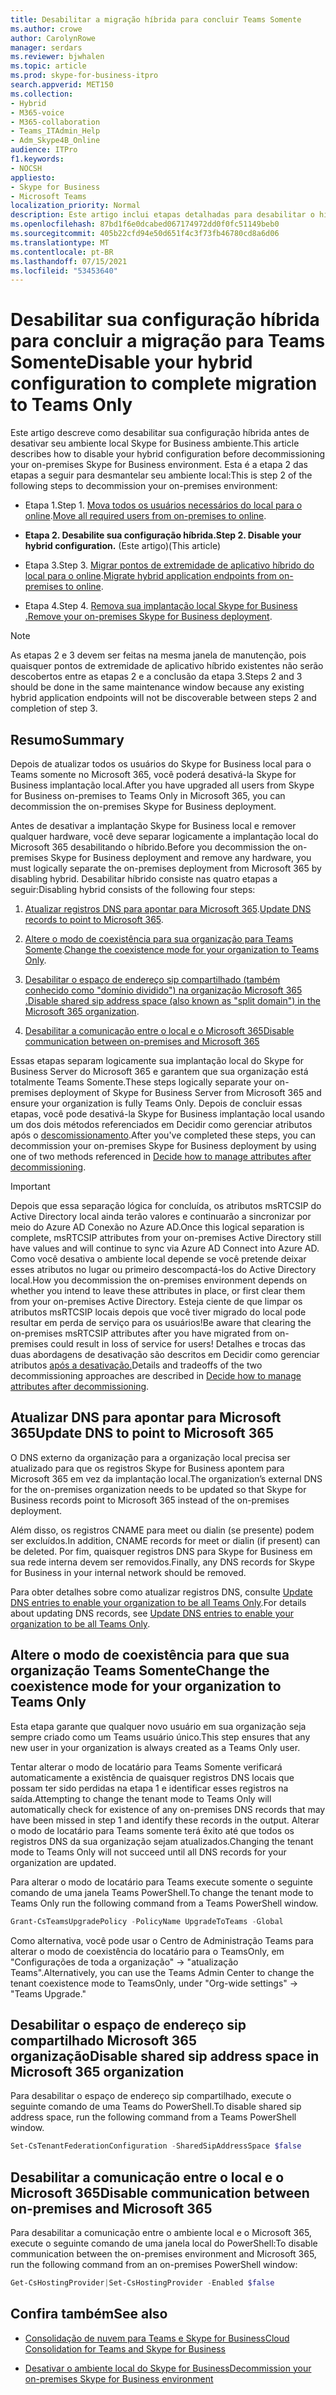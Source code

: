 ```yaml
---
title: Desabilitar a migração híbrida para concluir Teams Somente
ms.author: crowe
author: CarolynRowe
manager: serdars
ms.reviewer: bjwhalen
ms.topic: article
ms.prod: skype-for-business-itpro
search.appverid: MET150
ms.collection:
- Hybrid
- M365-voice
- M365-collaboration
- Teams_ITAdmin_Help
- Adm_Skype4B_Online
audience: ITPro
f1.keywords:
- NOCSH
appliesto:
- Skype for Business
- Microsoft Teams
localization_priority: Normal
description: Este artigo inclui etapas detalhadas para desabilitar o híbrido como parte da consolidação da nuvem para Teams e Skype for Business.
ms.openlocfilehash: 87bd1f6e0dcabed067174972dd0f0fc51149beb0
ms.sourcegitcommit: 405b22cfd94e50d651f4c3f73fb46780cd8a6d06
ms.translationtype: MT
ms.contentlocale: pt-BR
ms.lasthandoff: 07/15/2021
ms.locfileid: "53453640"
---
```

# <a name="disable-your-hybrid-configuration-to-complete-migration-to-teams-only"></a><span data-ttu-id="8cfc1-103">Desabilitar sua configuração híbrida para concluir a migração para Teams Somente</span><span class="sxs-lookup"><span data-stu-id="8cfc1-103">Disable your hybrid configuration to complete migration to Teams Only</span></span> 

<span data-ttu-id="8cfc1-104">Este artigo descreve como desabilitar sua configuração híbrida antes de desativar seu ambiente local Skype for Business ambiente.</span><span class="sxs-lookup"><span data-stu-id="8cfc1-104">This article describes how to disable your hybrid configuration before decommissioning your on-premises Skype for Business environment.</span></span> <span data-ttu-id="8cfc1-105">Esta é a etapa 2 das etapas a seguir para desmantelar seu ambiente local:</span><span class="sxs-lookup"><span data-stu-id="8cfc1-105">This is step 2 of the following steps to decommission your on-premises environment:</span></span>

- <span data-ttu-id="8cfc1-106">Etapa 1.</span><span class="sxs-lookup"><span data-stu-id="8cfc1-106">Step 1.</span></span> <span data-ttu-id="8cfc1-107">[Mova todos os usuários necessários do local para o online](decommission-move-on-prem-users.md).</span><span class="sxs-lookup"><span data-stu-id="8cfc1-107">[Move all required users from on-premises to online](decommission-move-on-prem-users.md).</span></span>

- <span data-ttu-id="8cfc1-108">**Etapa 2. Desabilite sua configuração híbrida.**</span><span class="sxs-lookup"><span data-stu-id="8cfc1-108">**Step 2. Disable your hybrid configuration.**</span></span> <span data-ttu-id="8cfc1-109">(Este artigo)</span><span class="sxs-lookup"><span data-stu-id="8cfc1-109">(This article)</span></span>

- <span data-ttu-id="8cfc1-110">Etapa 3.</span><span class="sxs-lookup"><span data-stu-id="8cfc1-110">Step 3.</span></span> <span data-ttu-id="8cfc1-111">[Migrar pontos de extremidade de aplicativo híbrido do local para o online](decommission-move-on-prem-endpoints.md).</span><span class="sxs-lookup"><span data-stu-id="8cfc1-111">[Migrate hybrid application endpoints from on-premises to online](decommission-move-on-prem-endpoints.md).</span></span>

- <span data-ttu-id="8cfc1-112">Etapa 4.</span><span class="sxs-lookup"><span data-stu-id="8cfc1-112">Step 4.</span></span> <span data-ttu-id="8cfc1-113">[Remova sua implantação local Skype for Business .](decommission-remove-on-prem.md)</span><span class="sxs-lookup"><span data-stu-id="8cfc1-113">[Remove your on-premises Skype for Business deployment](decommission-remove-on-prem.md).</span></span>

> [!NOTE]
> <span data-ttu-id="8cfc1-114">As etapas 2 e 3 devem ser feitas na mesma janela de manutenção, pois quaisquer pontos de extremidade de aplicativo híbrido existentes não serão descobertos entre as etapas 2 e a conclusão da etapa 3.</span><span class="sxs-lookup"><span data-stu-id="8cfc1-114">Steps 2 and 3 should be done in the same maintenance window because any existing hybrid application endpoints will not be discoverable between steps 2 and completion of step 3.</span></span>


## <a name="summary"></a><span data-ttu-id="8cfc1-115">Resumo</span><span class="sxs-lookup"><span data-stu-id="8cfc1-115">Summary</span></span>

<span data-ttu-id="8cfc1-116">Depois de atualizar todos os usuários do Skype for Business local para o Teams somente no Microsoft 365, você poderá desativá-la Skype for Business implantação local.</span><span class="sxs-lookup"><span data-stu-id="8cfc1-116">After you have upgraded all users from Skype for Business on-premises to Teams Only in Microsoft 365, you can decommission the on-premises Skype for Business deployment.</span></span>

<span data-ttu-id="8cfc1-117">Antes de desativar a implantação Skype for Business local e remover qualquer hardware, você deve separar logicamente a implantação local do Microsoft 365 desabilitando o híbrido.</span><span class="sxs-lookup"><span data-stu-id="8cfc1-117">Before you decommission the on-premises Skype for Business deployment and remove any hardware, you must logically separate the on-premises deployment from Microsoft 365 by disabling hybrid.</span></span> <span data-ttu-id="8cfc1-118">Desabilitar híbrido consiste nas quatro etapas a seguir:</span><span class="sxs-lookup"><span data-stu-id="8cfc1-118">Disabling hybrid consists of the following four steps:</span></span>

1. <span data-ttu-id="8cfc1-119">[Atualizar registros DNS para apontar para Microsoft 365](#update-dns-to-point-to-microsoft-365).</span><span class="sxs-lookup"><span data-stu-id="8cfc1-119">[Update DNS records to point to Microsoft 365](#update-dns-to-point-to-microsoft-365).</span></span>

2. <span data-ttu-id="8cfc1-120">[Altere o modo de coexistência para sua organização para Teams Somente](#change-the-coexistence-mode-for-your-organization-to-teams-only).</span><span class="sxs-lookup"><span data-stu-id="8cfc1-120">[Change the coexistence mode for your organization to Teams Only](#change-the-coexistence-mode-for-your-organization-to-teams-only).</span></span>

3. <span data-ttu-id="8cfc1-121">[Desabilitar o espaço de endereço sip compartilhado (também conhecido como "domínio dividido") na organização Microsoft 365 .](#disable-shared-sip-address-space-in-microsoft-365-organization)</span><span class="sxs-lookup"><span data-stu-id="8cfc1-121">[Disable shared sip address space (also known as "split domain") in the Microsoft 365 organization](#disable-shared-sip-address-space-in-microsoft-365-organization).</span></span>

4. [<span data-ttu-id="8cfc1-122">Desabilitar a comunicação entre o local e o Microsoft 365</span><span class="sxs-lookup"><span data-stu-id="8cfc1-122">Disable communication between on-premises and Microsoft 365</span></span>](#disable-communication-between-on-premises-and-microsoft-365)

<span data-ttu-id="8cfc1-123">Essas etapas separam logicamente sua implantação local do Skype for Business Server do Microsoft 365 e garantem que sua organização está totalmente Teams Somente.</span><span class="sxs-lookup"><span data-stu-id="8cfc1-123">These steps logically separate your on-premises deployment of Skype for Business Server from Microsoft 365 and ensure your organization is fully Teams Only.</span></span> <span data-ttu-id="8cfc1-124">Depois de concluir essas etapas, você pode desativá-la Skype for Business implantação local usando um dos dois métodos referenciados em Decidir como gerenciar atributos após o [descomissionamento](cloud-consolidation-managing-attributes.md).</span><span class="sxs-lookup"><span data-stu-id="8cfc1-124">After you've completed these steps, you can decommission your on-premises Skype for Business deployment by using one of two methods referenced in [Decide how to manage attributes after decommissioning](cloud-consolidation-managing-attributes.md).</span></span>

> [!Important] 
> <span data-ttu-id="8cfc1-125">Depois que essa separação lógica for concluída, os atributos msRTCSIP do Active Directory local ainda terão valores e continuarão a sincronizar por meio do Azure AD Conexão no Azure AD.</span><span class="sxs-lookup"><span data-stu-id="8cfc1-125">Once this logical separation is complete, msRTCSIP attributes from your on-premises Active Directory still have values and will continue to sync via Azure AD Connect into Azure AD.</span></span> <span data-ttu-id="8cfc1-126">Como você desativa o ambiente local depende se você pretende deixar esses atributos no lugar ou primeiro descompactá-los do Active Directory local.</span><span class="sxs-lookup"><span data-stu-id="8cfc1-126">How you decommission the on-premises environment depends on whether you intend to leave these attributes in place, or first clear them from your on-premises Active Directory.</span></span> <span data-ttu-id="8cfc1-127">Esteja ciente de que limpar os atributos msRTCSIP locais depois que você tiver migrado do local pode resultar em perda de serviço para os usuários!</span><span class="sxs-lookup"><span data-stu-id="8cfc1-127">Be aware that clearing the on-premises msRTCSIP attributes after you have migrated from on-premises could result in loss of service for users!</span></span> <span data-ttu-id="8cfc1-128">Detalhes e trocas das duas abordagens de desativação são descritos em Decidir como gerenciar atributos [após a desativação.](cloud-consolidation-managing-attributes.md)</span><span class="sxs-lookup"><span data-stu-id="8cfc1-128">Details and tradeoffs of the two decommissioning approaches are described in [Decide how to manage attributes after decommissioning](cloud-consolidation-managing-attributes.md).</span></span>

## <a name="update-dns-to-point-to-microsoft-365"></a><span data-ttu-id="8cfc1-129">Atualizar DNS para apontar para Microsoft 365</span><span class="sxs-lookup"><span data-stu-id="8cfc1-129">Update DNS to point to Microsoft 365</span></span>

<span data-ttu-id="8cfc1-130">O DNS externo da organização para a organização local precisa ser atualizado para que os registros Skype for Business apontem para Microsoft 365 em vez da implantação local.</span><span class="sxs-lookup"><span data-stu-id="8cfc1-130">The organization’s external DNS for the on-premises organization needs to be updated so that Skype for Business records point to Microsoft 365 instead of the on-premises deployment.</span></span> 

<span data-ttu-id="8cfc1-131">Além disso, os registros CNAME para meet ou dialin (se presente) podem ser excluídos.</span><span class="sxs-lookup"><span data-stu-id="8cfc1-131">In addition, CNAME records for meet or dialin (if present) can be deleted.</span></span> <span data-ttu-id="8cfc1-132">Por fim, quaisquer registros DNS para Skype for Business em sua rede interna devem ser removidos.</span><span class="sxs-lookup"><span data-stu-id="8cfc1-132">Finally, any DNS records for Skype for Business in your internal network should be removed.</span></span>

<span data-ttu-id="8cfc1-133">Para obter detalhes sobre como atualizar registros DNS, consulte [Update DNS entries to enable your organization to be all Teams Only](decommission-manage-dns-entries.md).</span><span class="sxs-lookup"><span data-stu-id="8cfc1-133">For details about updating DNS records, see [Update DNS entries to enable your organization to be all Teams Only](decommission-manage-dns-entries.md).</span></span>

## <a name="change-the-coexistence-mode-for-your-organization-to-teams-only"></a><span data-ttu-id="8cfc1-134">Altere o modo de coexistência para que sua organização Teams Somente</span><span class="sxs-lookup"><span data-stu-id="8cfc1-134">Change the coexistence mode for your organization to Teams Only</span></span>

<span data-ttu-id="8cfc1-135">Esta etapa garante que qualquer novo usuário em sua organização seja sempre criado como um Teams usuário único.</span><span class="sxs-lookup"><span data-stu-id="8cfc1-135">This step ensures that any new user in your organization is always created as a Teams Only user.</span></span> 

<span data-ttu-id="8cfc1-136">Tentar alterar o modo de locatário para Teams Somente verificará automaticamente a existência de quaisquer registros DNS locais que possam ter sido perdidas na etapa 1 e identificar esses registros na saída.</span><span class="sxs-lookup"><span data-stu-id="8cfc1-136">Attempting to change the tenant mode to Teams Only will automatically check for existence of any on-premises DNS records that may have been missed in step 1 and identify these records in the output.</span></span> <span data-ttu-id="8cfc1-137">Alterar o modo de locatário para Teams somente terá êxito até que todos os registros DNS da sua organização sejam atualizados.</span><span class="sxs-lookup"><span data-stu-id="8cfc1-137">Changing the tenant mode to Teams Only will not succeed until all DNS records for your organization are updated.</span></span> 

<span data-ttu-id="8cfc1-138">Para alterar o modo de locatário para Teams execute somente o seguinte comando de uma janela Teams PowerShell.</span><span class="sxs-lookup"><span data-stu-id="8cfc1-138">To change the tenant mode to Teams Only run the following command from a Teams PowerShell window.</span></span>

```PowerShell
Grant-CsTeamsUpgradePolicy -PolicyName UpgradeToTeams -Global
```

<span data-ttu-id="8cfc1-139">Como alternativa, você pode usar o Centro de Administração Teams para alterar o modo de coexistência do locatário para o TeamsOnly, em "Configurações de toda a organização" -> "atualização Teams".</span><span class="sxs-lookup"><span data-stu-id="8cfc1-139">Alternatively, you can use the Teams Admin Center to change the tenant coexistence mode to TeamsOnly, under "Org-wide settings" -> "Teams Upgrade."</span></span>    

## <a name="disable-shared-sip-address-space-in-microsoft-365-organization"></a><span data-ttu-id="8cfc1-140">Desabilitar o espaço de endereço sip compartilhado Microsoft 365 organização</span><span class="sxs-lookup"><span data-stu-id="8cfc1-140">Disable shared sip address space in Microsoft 365 organization</span></span>
    
<span data-ttu-id="8cfc1-141">Para desabilitar o espaço de endereço sip compartilhado, execute o seguinte comando de uma Teams do PowerShell.</span><span class="sxs-lookup"><span data-stu-id="8cfc1-141">To disable shared sip address space, run the following command from a Teams PowerShell window.</span></span>

```PowerShell
Set-CsTenantFederationConfiguration -SharedSipAddressSpace $false
```
 
## <a name="disable-communication-between-on-premises-and-microsoft-365"></a><span data-ttu-id="8cfc1-142">Desabilitar a comunicação entre o local e o Microsoft 365</span><span class="sxs-lookup"><span data-stu-id="8cfc1-142">Disable communication between on-premises and Microsoft 365</span></span>

<span data-ttu-id="8cfc1-143">Para desabilitar a comunicação entre o ambiente local e o Microsoft 365, execute o seguinte comando de uma janela local do PowerShell:</span><span class="sxs-lookup"><span data-stu-id="8cfc1-143">To disable communication between the on-premises environment and Microsoft 365, run the following command from an on-premises PowerShell window:</span></span>

```PowerShell
Get-CsHostingProvider|Set-CsHostingProvider -Enabled $false
```


## <a name="see-also"></a><span data-ttu-id="8cfc1-144">Confira também</span><span class="sxs-lookup"><span data-stu-id="8cfc1-144">See also</span></span>

- [<span data-ttu-id="8cfc1-145">Consolidação de nuvem para Teams e Skype for Business</span><span class="sxs-lookup"><span data-stu-id="8cfc1-145">Cloud Consolidation for Teams and Skype for Business</span></span>](cloud-consolidation.md)

- [<span data-ttu-id="8cfc1-146">Desativar o ambiente local do Skype for Business</span><span class="sxs-lookup"><span data-stu-id="8cfc1-146">Decommission your on-premises Skype for Business environment</span></span>](decommission-on-prem-overview.md)

